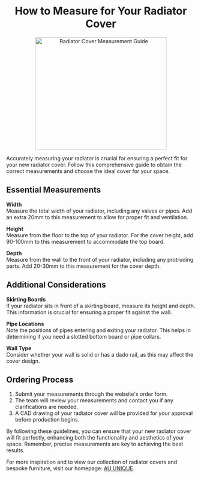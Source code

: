 <h1 align="center">How to Measure for Your Radiator Cover</h1>

<p align="center">
<img src="https://i0.wp.com/auunique.co.uk/wp-content/uploads/2023/04/radiator-measuring-guide.jpg" alt="Radiator Cover Measurement Guide" style="width:350px;height:300px;">
</p>

Accurately measuring your radiator is crucial for ensuring a perfect fit for your new radiator cover. Follow this comprehensive guide to obtain the correct measurements and choose the ideal cover for your space.

## Essential Measurements

**Width**  
Measure the total width of your radiator, including any valves or pipes. Add an extra 20mm to this measurement to allow for proper fit and ventilation.

**Height**  
Measure from the floor to the top of your radiator. For the cover height, add 90-100mm to this measurement to accommodate the top board.

**Depth**  
Measure from the wall to the front of your radiator, including any protruding parts. Add 20-30mm to this measurement for the cover depth.

## Additional Considerations

**Skirting Boards**  
If your radiator sits in front of a skirting board, measure its height and depth. This information is crucial for ensuring a proper fit against the wall.

**Pipe Locations**  
Note the positions of pipes entering and exiting your radiator. This helps in determining if you need a slotted bottom board or pipe collars.

**Wall Type**  
Consider whether your wall is solid or has a dado rail, as this may affect the cover design.

## Ordering Process

1. Submit your measurements through the website's order form.
2. The team will review your measurements and contact you if any clarifications are needed.
3. A CAD drawing of your radiator cover will be provided for your approval before production begins.

By following these guidelines, you can ensure that your new radiator cover will fit perfectly, enhancing both the functionality and aesthetics of your space. Remember, precise measurements are key to achieving the best results.

For more inspiration and to view our collection of radiator covers and bespoke furniture, visit our homepage: <a href="https://auunique.co.uk/">AU UNIQUE</a>.
